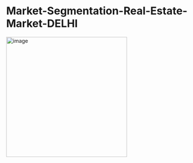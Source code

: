 # Market-Segmentation-Real-Estate-Market-DELHI

<img width="323" alt="image" src="https://user-images.githubusercontent.com/84791003/147595903-08b79163-20f1-4f0a-9604-8acec5633acf.png">

